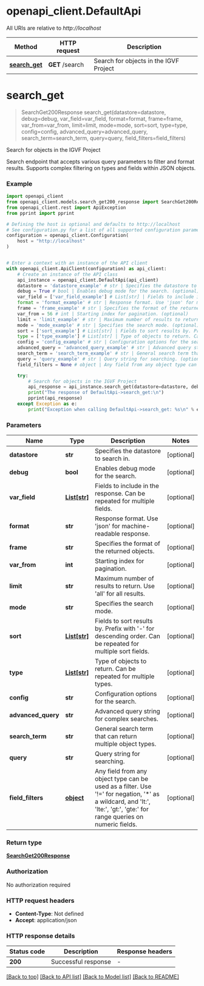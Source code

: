 # openapi_client.DefaultApi

All URIs are relative to *http://localhost*

Method | HTTP request | Description
------------- | ------------- | -------------
[**search_get**](DefaultApi.md#search_get) | **GET** /search | Search for objects in the IGVF Project


# **search_get**
> SearchGet200Response search_get(datastore=datastore, debug=debug, var_field=var_field, format=format, frame=frame, var_from=var_from, limit=limit, mode=mode, sort=sort, type=type, config=config, advanced_query=advanced_query, search_term=search_term, query=query, field_filters=field_filters)

Search for objects in the IGVF Project

Search endpoint that accepts various query parameters to filter and format results. Supports complex filtering on types and fields within JSON objects.

### Example


```python
import openapi_client
from openapi_client.models.search_get200_response import SearchGet200Response
from openapi_client.rest import ApiException
from pprint import pprint

# Defining the host is optional and defaults to http://localhost
# See configuration.py for a list of all supported configuration parameters.
configuration = openapi_client.Configuration(
    host = "http://localhost"
)


# Enter a context with an instance of the API client
with openapi_client.ApiClient(configuration) as api_client:
    # Create an instance of the API class
    api_instance = openapi_client.DefaultApi(api_client)
    datastore = 'datastore_example' # str | Specifies the datastore to search in. (optional)
    debug = True # bool | Enables debug mode for the search. (optional)
    var_field = ['var_field_example'] # List[str] | Fields to include in the response. Can be repeated for multiple fields. (optional)
    format = 'format_example' # str | Response format. Use 'json' for machine-readable response. (optional)
    frame = 'frame_example' # str | Specifies the format of the returned objects. (optional)
    var_from = 56 # int | Starting index for pagination. (optional)
    limit = 'limit_example' # str | Maximum number of results to return. Use 'all' for all results. (optional)
    mode = 'mode_example' # str | Specifies the search mode. (optional)
    sort = ['sort_example'] # List[str] | Fields to sort results by. Prefix with '-' for descending order. Can be repeated for multiple sort fields. (optional)
    type = ['type_example'] # List[str] | Type of objects to return. Can be repeated for multiple types. (optional)
    config = 'config_example' # str | Configuration options for the search. (optional)
    advanced_query = 'advanced_query_example' # str | Advanced query string for complex searches. (optional)
    search_term = 'search_term_example' # str | General search term that can return multiple object types. (optional)
    query = 'query_example' # str | Query string for searching. (optional)
    field_filters = None # object | Any field from any object type can be used as a filter. Use '!=' for negation, '*' as a wildcard, and 'lt:', 'lte:', 'gt:', 'gte:' for range queries on numeric fields. (optional)

    try:
        # Search for objects in the IGVF Project
        api_response = api_instance.search_get(datastore=datastore, debug=debug, var_field=var_field, format=format, frame=frame, var_from=var_from, limit=limit, mode=mode, sort=sort, type=type, config=config, advanced_query=advanced_query, search_term=search_term, query=query, field_filters=field_filters)
        print("The response of DefaultApi->search_get:\n")
        pprint(api_response)
    except Exception as e:
        print("Exception when calling DefaultApi->search_get: %s\n" % e)
```



### Parameters


Name | Type | Description  | Notes
------------- | ------------- | ------------- | -------------
 **datastore** | **str**| Specifies the datastore to search in. | [optional] 
 **debug** | **bool**| Enables debug mode for the search. | [optional] 
 **var_field** | [**List[str]**](str.md)| Fields to include in the response. Can be repeated for multiple fields. | [optional] 
 **format** | **str**| Response format. Use &#39;json&#39; for machine-readable response. | [optional] 
 **frame** | **str**| Specifies the format of the returned objects. | [optional] 
 **var_from** | **int**| Starting index for pagination. | [optional] 
 **limit** | **str**| Maximum number of results to return. Use &#39;all&#39; for all results. | [optional] 
 **mode** | **str**| Specifies the search mode. | [optional] 
 **sort** | [**List[str]**](str.md)| Fields to sort results by. Prefix with &#39;-&#39; for descending order. Can be repeated for multiple sort fields. | [optional] 
 **type** | [**List[str]**](str.md)| Type of objects to return. Can be repeated for multiple types. | [optional] 
 **config** | **str**| Configuration options for the search. | [optional] 
 **advanced_query** | **str**| Advanced query string for complex searches. | [optional] 
 **search_term** | **str**| General search term that can return multiple object types. | [optional] 
 **query** | **str**| Query string for searching. | [optional] 
 **field_filters** | [**object**](.md)| Any field from any object type can be used as a filter. Use &#39;!&#x3D;&#39; for negation, &#39;*&#39; as a wildcard, and &#39;lt:&#39;, &#39;lte:&#39;, &#39;gt:&#39;, &#39;gte:&#39; for range queries on numeric fields. | [optional] 

### Return type

[**SearchGet200Response**](SearchGet200Response.md)

### Authorization

No authorization required

### HTTP request headers

 - **Content-Type**: Not defined
 - **Accept**: application/json

### HTTP response details

| Status code | Description | Response headers |
|-------------|-------------|------------------|
**200** | Successful response |  -  |

[[Back to top]](#) [[Back to API list]](../README.md#documentation-for-api-endpoints) [[Back to Model list]](../README.md#documentation-for-models) [[Back to README]](../README.md)


